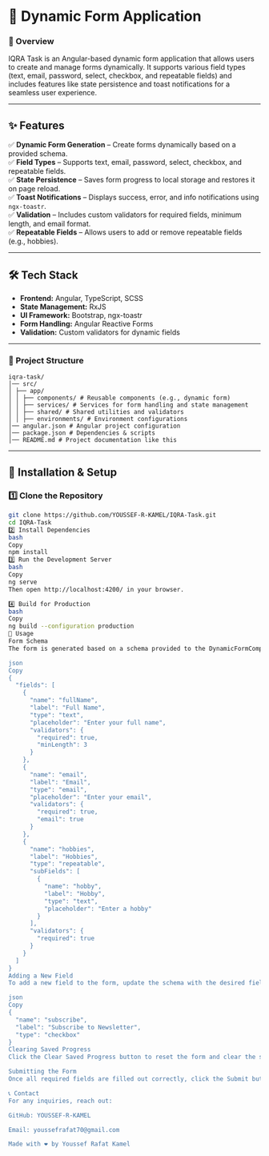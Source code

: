 # 🚀 Dynamic Form Application

### 🚀 Overview
IQRA Task is an Angular-based dynamic form application that allows users to create and manage forms dynamically. It supports various field types (text, email, password, select, checkbox, and repeatable fields) and includes features like state persistence and toast notifications for a seamless user experience.

---

## ✨ Features

✅ **Dynamic Form Generation** – Create forms dynamically based on a provided schema.  
✅ **Field Types** – Supports text, email, password, select, checkbox, and repeatable fields.  
✅ **State Persistence** – Saves form progress to local storage and restores it on page reload.  
✅ **Toast Notifications** – Displays success, error, and info notifications using `ngx-toastr`.  
✅ **Validation** – Includes custom validators for required fields, minimum length, and email format.  
✅ **Repeatable Fields** – Allows users to add or remove repeatable fields (e.g., hobbies).  

---

## 🛠️ Tech Stack

- **Frontend:** Angular, TypeScript, SCSS  
- **State Management:** RxJS  
- **UI Framework:** Bootstrap, ngx-toastr  
- **Form Handling:** Angular Reactive Forms  
- **Validation:** Custom validators for dynamic fields  

---

### 📂 Project Structure
```
iqra-task/
│── src/
│ ├── app/
│ │ ├── components/ # Reusable components (e.g., dynamic form)
│ │ ├── services/ # Services for form handling and state management
│ │ ├── shared/ # Shared utilities and validators
│ │ ├── environments/ # Environment configurations
│── angular.json # Angular project configuration
│── package.json # Dependencies & scripts
│── README.md # Project documentation like this

```

---

## 📌 Installation & Setup

### 1️⃣ Clone the Repository
```bash
git clone https://github.com/YOUSSEF-R-KAMEL/IQRA-Task.git
cd IQRA-Task
2️⃣ Install Dependencies
bash
Copy
npm install
3️⃣ Run the Development Server
bash
Copy
ng serve
Then open http://localhost:4200/ in your browser.

4️⃣ Build for Production
bash
Copy
ng build --configuration production
🎯 Usage
Form Schema
The form is generated based on a schema provided to the DynamicFormComponent. Here's an example schema:

json
Copy
{
  "fields": [
    {
      "name": "fullName",
      "label": "Full Name",
      "type": "text",
      "placeholder": "Enter your full name",
      "validators": {
        "required": true,
        "minLength": 3
      }
    },
    {
      "name": "email",
      "label": "Email",
      "type": "email",
      "placeholder": "Enter your email",
      "validators": {
        "required": true,
        "email": true
      }
    },
    {
      "name": "hobbies",
      "label": "Hobbies",
      "type": "repeatable",
      "subFields": [
        {
          "name": "hobby",
          "label": "Hobby",
          "type": "text",
          "placeholder": "Enter a hobby"
        }
      ],
      "validators": {
        "required": true
      }
    }
  ]
}
Adding a New Field
To add a new field to the form, update the schema with the desired field configuration. For example, to add a checkbox field:

json
Copy
{
  "name": "subscribe",
  "label": "Subscribe to Newsletter",
  "type": "checkbox"
}
Clearing Saved Progress
Click the Clear Saved Progress button to reset the form and clear the saved state from local storage.

Submitting the Form
Once all required fields are filled out correctly, click the Submit button to submit the form. A success toast notification will be displayed.

📞 Contact
For any inquiries, reach out:

GitHub: YOUSSEF-R-KAMEL

Email: youssefrafat70@gmail.com

Made with ❤️ by Youssef Rafat Kamel
